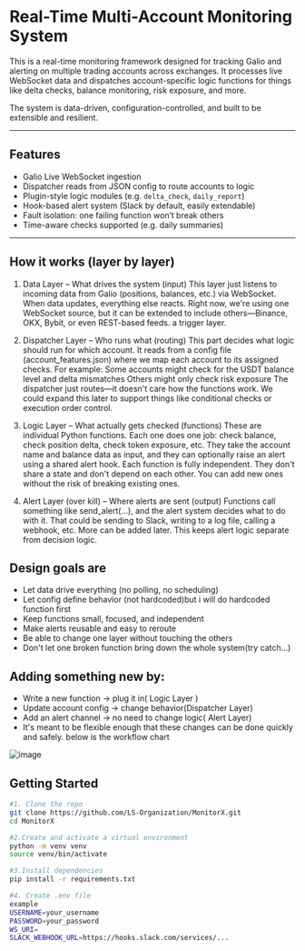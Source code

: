 # Real-Time Multi-Account Monitoring System

This is a  real-time monitoring framework designed for tracking Galio and alerting on multiple trading accounts across exchanges. It processes live WebSocket data and dispatches account-specific logic functions for things like delta checks, balance monitoring, risk exposure, and more.

The system is data-driven, configuration-controlled, and built to be extensible and resilient.

---

## Features

- Galio Live WebSocket ingestion 
- Dispatcher reads from JSON config to route accounts to logic
- Plugin-style logic modules (e.g. `delta_check`, `daily_report`)
- Hook-based alert system (Slack by default, easily extendable)
- Fault isolation: one failing function won’t break others
- Time-aware checks supported (e.g. daily summaries)

---

## How it works (layer by layer)
1. Data Layer – What drives the system (input)
This layer just listens to incoming data from Galio (positions, balances, etc.) via WebSocket. When data updates, everything else reacts.
Right now, we're using one WebSocket source, but it can be extended to include others—Binance, OKX, Bybit, or even REST-based feeds.
a trigger layer.


2. Dispatcher Layer – Who runs what (routing)
This part decides what logic should run for which account. It reads from a config file (account_features.json) where we map each account to its assigned checks.
For example:
Some accounts might check for the USDT balance level and delta mismatches
Others might only check risk exposure
The dispatcher just routes—it doesn't care how the functions work.
We could expand this later to support things like conditional checks or execution order control.

3. Logic Layer – What actually gets checked (functions)
These are individual Python functions. Each one does one job: check balance, check position delta, check token exposure, etc.
They take the account name and balance data as input, and they can optionally raise an alert using a shared alert hook.
Each function is fully independent. They don't share a state and don't depend on each other. You can add new ones without the risk of breaking existing ones.

4. Alert Layer (over kill) – Where alerts are sent (output)
Functions call something like send_alert(...), and the alert system decides what to do with it.
That could be sending to Slack, writing to a log file, calling a webhook, etc. More can be added later.
This keeps alert logic separate from decision logic.

## Design goals are
 - Let data drive everything (no polling, no scheduling)
 - Let config define behavior (not hardcoded)but i will do hardcoded function first
 - Keep functions small, focused, and independent
 - Make alerts reusable and easy to reroute
 - Be able to change one layer without touching the others
 - Don't let one broken function bring down the whole system(try catch...)

## Adding something new by:
 - Write a new function → plug it in( Logic Layer )
 - Update account config → change behavior(Dispatcher Layer)
 - Add an alert channel → no need to change logic( Alert Layer)
 - It's meant to be flexible enough that these changes can be done quickly and safely.
below is the workflow chart

![image](https://github.com/user-attachments/assets/f4dbac23-e1bf-4641-8104-8ab924e3e536)



## Getting Started

```bash
#1. Clone the repo
git clone https://github.com/LS-Organization/MonitorX.git
cd MonitorX

#2.Create and activate a virtual environment
python -m venv venv
source venv/bin/activate 

#3.Install dependencies
pip install -r requirements.txt

#4. Create .env file
example 
USERNAME=your_username
PASSWORD=your_password
WS_URI=
SLACK_WEBHOOK_URL=https://hooks.slack.com/services/...

